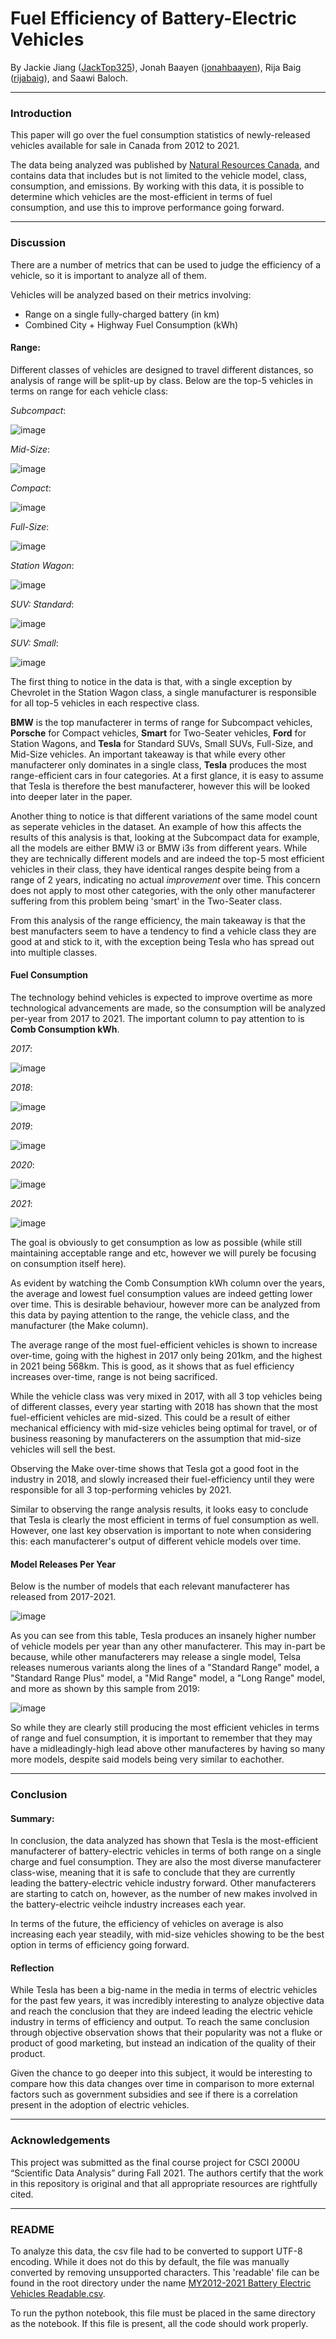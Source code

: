 # **Fuel Efficiency of Battery-Electric Vehicles**
By Jackie Jiang ([JackTop325](https://github.com/JackTop325)), Jonah Baayen ([jonahbaayen](https://github.com/jonahbaayen)), Rija Baig ([rijabaig](https://github.com/rijabaig)), and Saawi Baloch.

---

### **Introduction**
This paper will go over the fuel consumption statistics of newly-released vehicles available for sale in Canada from 2012 to 2021.

The data being analyzed was published by [Natural Resources Canada](https://open.canada.ca/data/en/dataset/98f1a129-f628-4ce4-b24d-6f16bf24dd64), and contains data that includes but is not limited to the vehicle model, class, consumption, and emissions. By working with this data, it is possible to determine which vehicles are the most-efficient in terms of fuel consumption, and use this to improve performance going forward.

---

### **Discussion**
There are a number of metrics that can be used to judge the efficiency of a vehicle, so it is important to analyze all of them.

Vehicles will be analyzed based on their metrics involving:
- Range on a single fully-charged battery (in km)
- Combined City + Highway Fuel Consumption (kWh)

#### **Range:**

Different classes of vehicles are designed to travel different distances, so analysis of range will be split-up by class.
Below are the top-5 vehicles in terms on range for each vehicle class:

*Subcompact*:

![image](https://user-images.githubusercontent.com/90221511/144763091-e151b7ac-8764-4a7b-aa19-d0306654b5d7.png)

*Mid-Size*:

![image](https://user-images.githubusercontent.com/90221511/144763104-1651f3c0-5c51-4e82-b214-3ecc9310b7dd.png)

*Compact*:

![image](https://user-images.githubusercontent.com/90221511/144763112-2125f5e9-1bd0-40e3-97a7-2bfca83ffe21.png)

*Full-Size*:

![image](https://user-images.githubusercontent.com/90221511/144763118-128e953a-4355-4a9f-b148-d6aeb94e3e70.png)

*Station Wagon*:

![image](https://user-images.githubusercontent.com/90221511/144763132-d4940b14-20cb-4a27-be12-b43047d7a25a.png)

*SUV: Standard*:

![image](https://user-images.githubusercontent.com/90221511/144763141-f813b086-0cef-4116-bd80-cd9f2c73e6be.png)

*SUV: Small*:

![image](https://user-images.githubusercontent.com/90221511/144763146-f78738bf-e6b5-461f-8e5e-bbb8b04a66a6.png)

The first thing to notice in the data is that, with a single exception by Chevrolet in the Station Wagon class, a single manufacturer is responsible for all top-5 vehicles in each respective class.

**BMW** is the top manufacterer in terms of range for Subcompact vehicles, **Porsche** for Compact vehicles, **Smart** for Two-Seater vehicles, **Ford** for Station Wagons, and **Tesla** for Standard SUVs, Small SUVs, Full-Size, and Mid-Size vehicles. An important takeaway is that while every other manufacterer only dominates in a single class, **Tesla** produces the most range-efficient cars in four categories. At a first glance, it is easy to assume that Tesla is therefore the best manufacterer, however this will be looked into deeper later in the paper.

Another thing to notice is that different variations of the same model count as seperate vehicles in the dataset. An example of how this affects the results of this analysis is that, looking at the Subcompact data for example, all the models are either BMW i3 or BMW i3s from different years. While they are technically different models and are indeed the top-5 most efficient vehicles in their class, they have identical ranges despite being from a range of 2 years, indicating no actual _improvement_ over time. This concern does not apply to most other categories, with the only other manufacterer suffering from this problem being 'smart' in the Two-Seater class.

From this analysis of the range efficiency, the main takeaway is that the best manufacters seem to have a tendency to find a vehicle class they are good at and stick to it, with the exception being Tesla who has spread out into multiple classes.

#### **Fuel Consumption**

The technology behind vehicles is expected to improve overtime as more technological advancements are made, so the consumption will be analyzed per-year from 2017 to 2021. The important column to pay attention to is **Comb Consumption kWh**.

*2017*:

![image](https://user-images.githubusercontent.com/90221511/144763819-ab2212ab-f240-4b4f-8f4c-262acf7ea90b.png)

*2018*:

![image](https://user-images.githubusercontent.com/90221511/144763826-bad8899c-28f2-4cd8-b06a-e70b74b5e413.png)

*2019*:

![image](https://user-images.githubusercontent.com/90221511/144763829-dede5dab-06d3-4706-b05b-d3acd30878b8.png)

*2020*:

![image](https://user-images.githubusercontent.com/90221511/144763832-2804d659-59db-4af9-bb7d-90e3a062901f.png)

*2021*:

![image](https://user-images.githubusercontent.com/90221511/144763834-7a390256-5068-434c-a4ae-5c59ccabf7ae.png)

The goal is obviously to get consumption as low as possible (while still maintaining acceptable range and etc, however we will purely be focusing on consumption itself here).

As evident by watching the Comb Consumption kWh column over the years, the average and lowest fuel consumption values are indeed getting lower over time. This is desirable behaviour, however more can be analyzed from this data by paying attention to the range, the vehicle class, and the manufacturer (the Make column).

The average range of the most fuel-efficient vehicles is shown to increase over-time, going with the highest in 2017 only being 201km, and the highest in 2021 being 568km. This is good, as it shows that as fuel efficiency increases over-time, range is not being sacrificed.

While the vehicle class was very mixed in 2017, with all 3 top vehicles being of different classes, every year starting with 2018 has shown that the most fuel-efficient vehicles are mid-sized. This could be a result of either mechanical efficiency with mid-size vehicles being optimal for travel, or of business reasoning by manufacterers on the assumption that mid-size vehicles will sell the best.

Observing the Make over-time shows that Tesla got a good foot in the industry in 2018, and slowly increased their fuel-efficiency until they were responsible for all 3 top-performing vehicles by 2021.

Similar to observing the range analysis results, it looks easy to conclude that Tesla is clearly the most efficient in terms of fuel consumption as well. However, one last key observation is important to note when considering this: each manufacterer's output of different vehicle models over time.

#### **Model Releases Per Year**

Below is the number of models that each relevant manufacterer has released from 2017-2021.

![image](https://user-images.githubusercontent.com/90221511/144764214-a882fc63-10d4-469b-9f24-ace65a3b7cfd.png)

As you can see from this table, Tesla produces an insanely higher number of vehicle models per year than any other manufacterer. This may in-part be because, while other manufacterers may release a single model, Telsa releases numerous variants along the lines of a "Standard Range" model, a "Standard Range Plus" model, a "Mid Range" model, a "Long Range" model, and more as shown by this sample from 2019:

![image](https://user-images.githubusercontent.com/90221511/144764338-9c650a4b-3def-4505-a650-2a0f325d6b22.png)

So while they are clearly still producing the most efficient vehicles in terms of range and fuel consumption, it is important to remember that they may have a midleadingly-high lead above other manufacteres by having so many more models, despite said models being very similar to eachother.

---

### **Conclusion**

#### Summary:
In conclusion, the data analyzed has shown that Tesla is the most-efficient manufacterer of battery-electric vehicles in terms of both range on a single charge and fuel consumption. They are also the most diverse manufacterer class-wise, meaning that it is safe to conclude that they are currently leading the battery-electric vehicle industry forward. Other manufacterers are starting to catch on, however, as the number of new makes involved in the battery-electric veihcle industry increases each year.

In terms of the future, the efficiency of vehicles on average is also increasing each year steadily, with mid-size vehicles showing to be the best option in terms of efficiency going forward.

#### Reflection

While Tesla has been a big-name in the media in terms of electric vehicles for the past few years, it was incredibly interesting to analyze objective data and reach the conclusion that they are indeed leading the electric vehicle industry in terms of efficiency and output. To reach the same conclusion through objective observation shows  that their popularity was not a fluke or product of good marketing, but instead an indication of the quality of their product.

Given the chance to go deeper into this subject, it would be interesting to compare how this data changes over time in comparison to more external factors such as government subsidies and see if there is a correlation present in the adoption of electric vehicles.

--- 

### **Acknowledgements**

This project was submitted as the final course project for CSCI 2000U “Scientific 
Data Analysis” during Fall 2021. The authors certify that the work in this 
repository is original and that all appropriate resources are rightfully cited.

--- 

### **README**

To analyze this data, the csv file had to be converted to support UTF-8 encoding. While it does not do this by default, the file was manually converted by removing unsupported characters. This 'readable' file can be found in the root directory under the name [MY2012-2021 Battery Electric Vehicles Readable.csv](https://github.com/jonahbaayen/csci2000u-group3-final/blob/main/MY2012-2021%20Battery%20Electric%20Vehicles%20Readable.csv).

To run the python notebook, this file must be placed in the same directory as the notebook. If this file is present, all the code should work properly.
